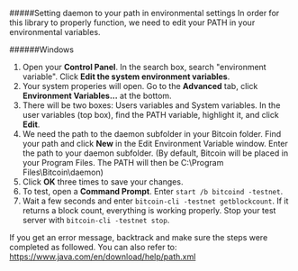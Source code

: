 #####Setting daemon to your path in environmental settings
In order for this library to properly function, we need to edit your PATH in your environmental variables.

######Windows
1. Open your **Control Panel**. In the search box, search "environment variable". Click **Edit the system environment variables**.
2. Your system properies will open. Go to the **Advanced** tab, click **Environment Variables...** at the bottom.
3. There will be two boxes: Users variables and System variables. In the user variables (top box), find the PATH variable, highlight it, and click **Edit**.
4. We need the path to the daemon subfolder in your Bitcoin folder. Find your path and click **New** in the Edit Environment Variable window. Enter the path to your daemon subfolder. (By default, Bitcoin will be placed in your Program Files. The PATH will then be C:\Program Files\Bitcoin\daemon)
5. Click **OK** three times to save your changes. 
6. To test, open a **Command Prompt**. Enter `start /b bitcoind -testnet`. 
7. Wait a few seconds and enter `bitcoin-cli -testnet getblockcount`. If it returns a block count, everything is working properly. Stop your test server with `bitcoin-cli -testnet stop`.

If you get an error message, backtrack and make sure the steps were completed as followed. You can also refer to: https://www.java.com/en/download/help/path.xml
